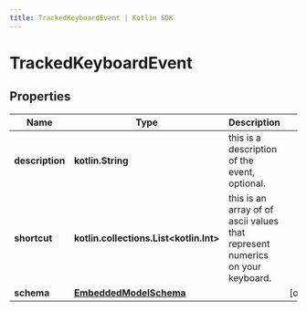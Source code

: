 ```yaml
---
title: TrackedKeyboardEvent | Kotlin SDK
---
```



# TrackedKeyboardEvent

## Properties
Name | Type | Description | Notes
------------ | ------------- | ------------- | -------------
**description** | **kotlin.String** | this is a description of the event, optional. | 
**shortcut** | **kotlin.collections.List&lt;kotlin.Int&gt;** | this is an array of of ascii values that represent numerics on your keyboard. | 
**schema** | [**EmbeddedModelSchema**](EmbeddedModelSchema) |  |  [optional]



